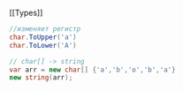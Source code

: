 [[Types]]

```cs
//изменяет регистр
char.ToUpper('a')
char.ToLower('A')
```
```cs
// char[] -> string
var arr = new char[] {'a','b','o','b','a'}
new string(arr);
```